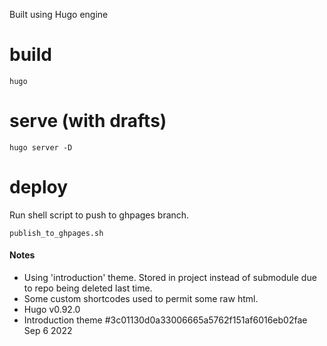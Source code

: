 Built using Hugo engine

# build

```
hugo
```

# serve (with drafts)

```
hugo server -D
```

# deploy

Run shell script to push to ghpages branch.

```
publish_to_ghpages.sh
```

#### Notes

- Using 'introduction' theme. Stored in project instead of submodule due to repo being deleted last time.
- Some custom shortcodes used to permit some raw html.
- Hugo v0.92.0
- Introduction theme #3c01130d0a33006665a5762f151af6016eb02fae Sep 6 2022

